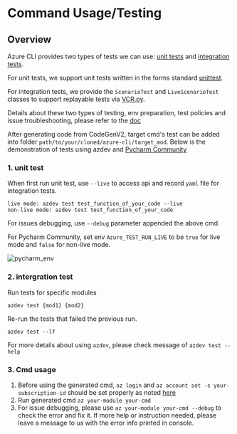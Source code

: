 # Command Usage/Testing

## Overview

Azure CLI provides two types of tests we can use: [unit tests](https://en.wikipedia.org/wiki/Unit_testing) and  [integration tests](https://en.wikipedia.org/wiki/Integration_testing).

For unit tests, we support unit tests written in the forms standard [unittest](https://docs.python.org/3/library/unittest.html).

For integration tests, we provide the `ScenarioTest` and `LiveScenarioTest` classes to support replayable tests via [VCR.py](https://vcrpy.readthedocs.io/en/latest/).

Details about these two types of testing, env preparation, test policies and issue troubleshooting, please refer to the [doc](https://github.com/Azure/azure-cli/blob/dev/doc/authoring_tests.md)

After generating code from CodeGenV2, target cmd's test can be added into folder `path/to/your/cloned/azure-cli/target_mod`. Below is the demonstration of tests using azdev and [Pycharm Community](https://www.jetbrains.com/pycharm/download/#section=linux)
### 1. unit test
When first run unit test, use `--live` to access api and record `yaml` file for integration tests.
```
live mode: azdev test test_function_of_your_code --live
non-live mode: azdev test test_function_of_your_code
```
For issues debugging, use `--debug` parameter appended the above cmd. 

For Pycharm Community, set env `Azure_TEST_RUN_LIVE` to be `true` for live mode and `false` for non-live mode.

![pycharm_env](/Docs/images/pycharm_live.png)

### 2. intergration test
Run tests for specific modules
```
azdev test {mod1} {mod2}
```
Re-run the tests that failed the previous run.
```
azdev test --lf
```
For more details about using `azdev`, please check message of `azdev test --help` 

### 3. Cmd usage
1. Before using the generated cmd, `az login` and `az account set -s your-subscription-id` should be set properly as noted [here](https://github.com/Azure/aaz-dev-tools#before-using-generated-commands)
2. Run generated cmd `az your-module your-cmd`
3. For issue debugging, please use `az your-module your-cmd --debug` to check the error and fix it. If more help or instruction needed, please leave a message to us with the error info printed in console.